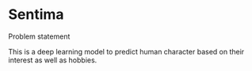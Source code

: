 # Sentima

Problem statement

This is a deep learning model to predict human character based on their interest as well as hobbies.